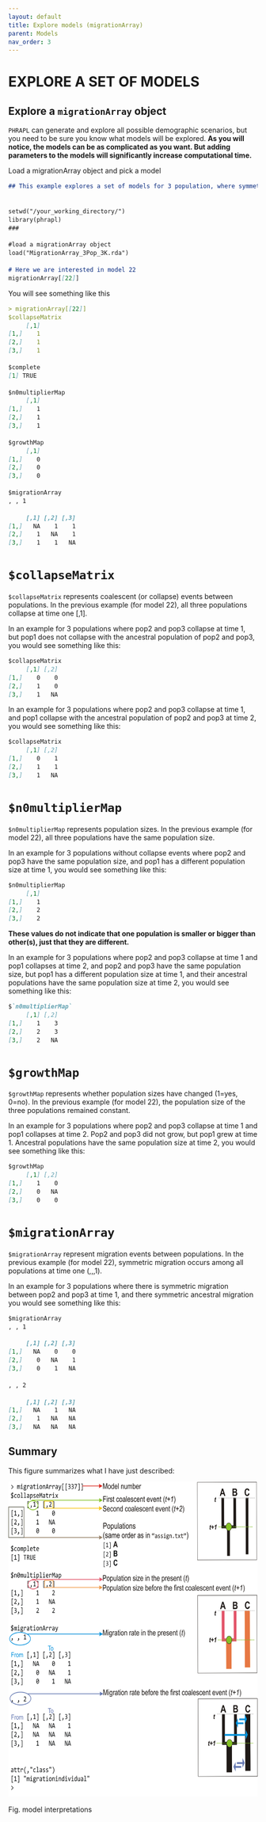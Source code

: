 ```yaml
---
layout: default
title: Explore models (migrationArray)
parent: Models
nav_order: 3
---
```


EXPLORE A SET OF MODELS
=======


## Explore a `migrationArray` object

`PHRAPL` can generate and explore all possible demographic scenarios, but you need to be sure you know what models will be explored. __As you will notice, the models can be as complicated as you want. But adding parameters to the models will significantly increase computational time.__

Load a migrationArray object and pick a model


```markdown
## This example explores a set of models for 3 population, where symmetric migration is forced and all possible topologies will be included.


setwd("/your_working_directory/")
library(phrapl)
###

#load a migrationArray object
load("MigrationArray_3Pop_3K.rda")

# Here we are interested in model 22
migrationArray[[22]]
```

You will see something like this
```markdown
> migrationArray[[22]]
$collapseMatrix
     [,1]
[1,]    1
[2,]    1
[3,]    1

$complete
[1] TRUE

$n0multiplierMap
     [,1]
[1,]    1
[2,]    1
[3,]    1

$growthMap
     [,1]
[1,]    0
[2,]    0
[3,]    0

$migrationArray
, , 1

     [,1] [,2] [,3]
[1,]   NA    1    1
[2,]    1   NA    1
[3,]    1    1   NA

```


# `$collapseMatrix`
`$collapseMatrix` represents coalescent (or collapse) events between populations. In the previous example (for model 22), all three populations collapse at time one [,1]. 

In an example for 3 populations where pop2 and pop3 collapse at time 1, but pop1 does not collapse with the ancestral population of pop2 and pop3, you would see something like this:

```markdown
$collapseMatrix
     [,1] [,2]
[1,]    0    0
[2,]    1    0
[3,]    1   NA
```


In an example for 3 populations where pop2 and pop3 collapse at time 1, and pop1 collapse with the ancestral population of pop2 and pop3 at time 2, you would see something like this:

```markdown
$collapseMatrix
     [,1] [,2]
[1,]    0    1
[2,]    1    1
[3,]    1   NA
```


# `$n0multiplierMap`
`$n0multiplierMap` represents population sizes. In the previous example (for model 22), all three populations have the same population size. 

In an example for 3 populations without collapse events where pop2 and pop3 have the same population size, and pop1 has a different population size at time 1, you would see something like this:

```markdown
$n0multiplierMap
     [,1]
[1,]    1
[2,]    2
[3,]    2
```
__These values do not indicate that one population is smaller or bigger than other(s), just that they are different.__

In an example for 3 populations where pop2 and pop3 collapse at time 1 and pop1 collapses at time 2, and pop2 and pop3 have the same population size, but pop1 has a different population size at time 1, and their ancestral populations have the same population size at time 2, you would see something like this:

```markdown
$`n0multiplierMap`
     [,1] [,2]
[1,]    1    3
[2,]    2    3
[3,]    2   NA
```


# `$growthMap`
`$growthMap` represents whether population sizes have changed (1=yes, 0=no). In the previous example (for model 22), the population size of the three populations remained constant. 

In an example for 3 populations where pop2 and pop3 collapse at time 1 and pop1 collapses at time 2. Pop2 and pop3 did not grow, but pop1 grew at time 1. Ancestral populations have the same population size at time 2, you would see something like this:

```markdown
$growthMap
     [,1] [,2]
[1,]    1    0
[2,]    0   NA
[3,]    0    0
```


# `$migrationArray`
`$migrationArray` represent migration events between populations. In the previous example (for model 22), symmetric migration occurs among all populations at time one (,,,1).

In an example for 3 populations where there is symmetric migration between pop2 and pop3 at time 1, and there symmetric ancestral migration you would see something like this:

```markdown
$migrationArray
, , 1

     [,1] [,2] [,3]
[1,]   NA    0    0
[2,]    0   NA    1
[3,]    0    1   NA

, , 2

     [,1] [,2] [,3]
[1,]   NA    1   NA
[2,]    1   NA   NA
[3,]   NA   NA   NA
```



## Summary
This figure summarizes what I have just described:

<img src="https://github.com/ariadnamorales/phrapl-manual/blob/master/images/model.interpretation2.png?raw=true" width="660" height="636" />

Fig. model interpretations
